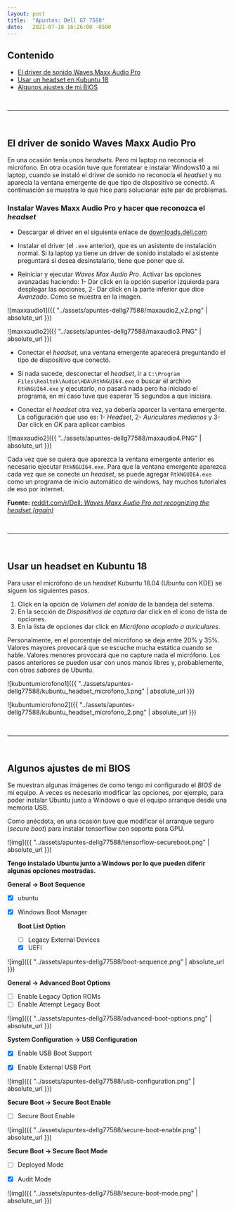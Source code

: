 ```yaml
---
layout: post
title:  "Apuntes: Dell G7 7588"
date:   2021-07-18 16:26:00 -0500
---  
```


## Contenido

* [El driver de sonido Waves Maxx Audio Pro](#el-driver-de-sonido-waves-maxx-audio-pro)
* [Usar un headset en Kubuntu 18](#usar-un-headset-en-kubuntu-18)
* [Algunos ajustes de mi BIOS](#algunos-ajustes-de-mi-bios)

<br>
<hr>
<br>

## El driver de sonido Waves Maxx Audio Pro

En una ocasión tenía unos *headsets*. Pero mi laptop no reconocía el micrófono.
En otra ocasión tuve que formatear e instalar Windows10 a mi laptop, cuando se instaló el driver de sonido no reconocía el *headset* y no aparecía la ventana emergente de que tipo de dispositivo se conectó. A continuación se muestra lo que hice para solucionar este par de problemas.

### Instalar Waves Maxx Audio Pro y hacer que reconozca el *headset*

* Descargar el driver en el siguiente enlace de [downloads.dell.com](https://downloads.dell.com/FOLDER04456475M/1/Realtek-High-Definition-Audio-Driver_HH8W2_WIN_6.0.1.8216_A09.EXE)

* Instalar el driver (el `.exe` anterior), que es un asistente de instalación normal. Si la laptop ya tiene un driver de sonido instalado el asistente preguntará si desea desinstalarlo, tiene que poner que si.

* Reiniciar y ejecutar *Waves Max Audio Pro*. Activar las opciones avanzadas haciendo: 1- Dar click en la opción superior izquierda para desplegar las opciones, 2- Dar click en la parte inferior que dice *Avanzado*. Como se muestra en la imagen.

![maxxaudio1]({{ "../assets/apuntes-dellg77588/maxaudio2_v2.png" | absolute_url }})

![maxxaudio2]({{ "../assets/apuntes-dellg77588/maxaudio3.PNG" | absolute_url }})

* Conectar el *headset*, una ventana emergente aparecerá preguntando el tipo de dispositivo que conectó.

* Si nada sucede, desconectar el *headset*, ir a `C:\Program Files\Realtek\Audio\HDA\RtkNGUI64.exe` o buscar el archivo `RtkNGUI64.exe` y ejecutarlo, no pasará nada pero ha iniciado el programa, en mi caso tuve que esperar 15 segundos a que iniciara.

* Conectar el *headset* otra vez, ya debería aparcer la ventana emergente. La cofiguración que uso es: 1- *Headset*, 2- *Auriculares medianos* y 3- Dar click en *OK* para aplicar cambios

![maxxaudio2]({{ "../assets/apuntes-dellg77588/maxaudio4.PNG" | absolute_url }})

Cada vez que se quiera que aparezca la ventana emergente anterior es necesario ejecutar `RtkNGUI64.exe`. Para que la ventana emergente aparezca cada vez que se conecte un *headset*, se puede agregar `RtkNGUI64.exe` como un programa de inicio automático de windows, hay muchos tutoriales de eso por internet.

**Fuente:** [reddit.com/r/Dell: *Waves Maxx Audio Pro not recognizing the headset (again)*](https://www.reddit.com/r/Dell/comments/c1bw7m/waves_maxx_audio_pro_not_recognizing_the_headset/)

<br>
<hr>
<br>

## Usar un headset en Kubuntu 18

Para usar el micrófono de un *headset* Kubuntu 18.04 (Ubuntu con KDE) se siguen los siguientes pasos.

1. Click en la opción de *Volumen del sonido* de la bandeja del sistema.
2. En la sección de *Dispositivos de captura* dar click en el ícono de lista de opciones.
3. En la lista de opciones dar click en *Micrófono acoplado a auriculares*.

Personalmente, en el porcentaje del micrófono se deja entre 20% y 35%. Valores mayores provocará que se escuche mucha estática cuando se hable. Valores menores provocará que no capture nada el micrófono. Los pasos anteriores se pueden usar con unos manos libres y, probablemente, con otros *sabores* de Ubuntu.

![kubuntumicrofono1]({{ "../assets/apuntes-dellg77588/kubuntu_headset_microfono_1.png" | absolute_url }})

![kubuntumicrofono2]({{ "../assets/apuntes-dellg77588/kubuntu_headset_microfono_2.png" | absolute_url }})

<br>
<hr>
<br>

## Algunos ajustes de mi BIOS

Se muestran algunas imágenes de como tengo mi configurado el *BIOS* de mi equipo. A veces es necesario modificar las opciones, por ejemplo, para poder instalar Ubuntu junto a Windows o que el equipo arranque desde una memoria USB. 

Como anécdota, en una ocasión tuve que modificar el arranque seguro (*secure boot*) para instalar tensorflow con soporte para GPU.


![img]({{ "../assets/apuntes-dellg77588/tensorflow-secureboot.png" | absolute_url }})

**Tengo instalado Ubuntu junto a Windows por lo que pueden diferir algunas opciones mostradas.**

**General -> Boot Sequence**
- [x] ubuntu
- [x] Windows Boot Manager

    **Boot List Option**
    - [ ] Legacy External Devices
    - [X] UEFI

![img]({{ "../assets/apuntes-dellg77588/boot-sequence.png" | absolute_url }})



**General -> Advanced Boot Options**
- [ ] Enable Legacy Option ROMs
- [ ] Enable Attempt Legacy Boot

![img]({{ "../assets/apuntes-dellg77588/advanced-boot-options.png" | absolute_url }})



**System Configuration -> USB Configuration**

- [x] Enable USB Boot Support
- [x] Enable External USB Port


![img]({{ "../assets/apuntes-dellg77588/usb-configuration.png" | absolute_url }})

**Secure Boot -> Secure Boot Enable**

- [ ] Secure Boot Enable

![img]({{ "../assets/apuntes-dellg77588/secure-boot-enable.png" | absolute_url }})

**Secure Boot -> Secure Boot Mode**

- [ ] Deployed Mode
- [x] Audit Mode


![img]({{ "../assets/apuntes-dellg77588/secure-boot-mode.png" | absolute_url }})
